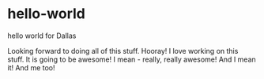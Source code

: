 # hello-world
hello world for Dallas

Looking forward to doing all of this stuff. Hooray!
I love working on this stuff. It is going to be awesome!
I mean - really, really awesome!
And I mean it!
And me too!
